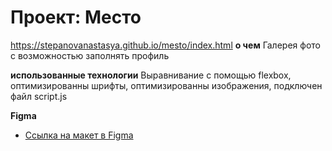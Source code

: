 # Проект: Место
https://stepanovanastasya.github.io/mesto/index.html
**о чем**
Галерея фото с возможностью заполнять профиль

**использованные технологии**
Выравнивание с помощью flexbox, оптимизированны шрифты, оптимизированны изображения, подключен файл script.js 

**Figma**

* [Ссылка на макет в Figma](https://www.figma.com/file/2cn9N9jSkmxD84oJik7xL7/JavaScript.-Sprint-4?node-id=0%3A1)



